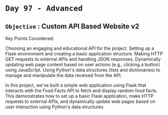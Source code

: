 # `Day 97 - Advanced`


## `Objective` : Custom API Based Website v2

Key Points Considered:

Choosing an engaging and educational API for the project.
Setting up a Flask environment and creating a basic application structure.
Making HTTP GET requests to external APIs and handling JSON responses.
Dynamically updating web page content based on user actions (e.g., clicking a button) using JavaScript.
Using Python's data structures (lists and dictionaries) to manage and manipulate the data received from the API.

In this project, we've built a simple web application using Flask that interacts with the Food Facts API to fetch and display random food facts. This demonstrates how to set up a basic Flask application, make HTTP requests to external APIs, and dynamically update web pages based on user interaction using Python's data structures.